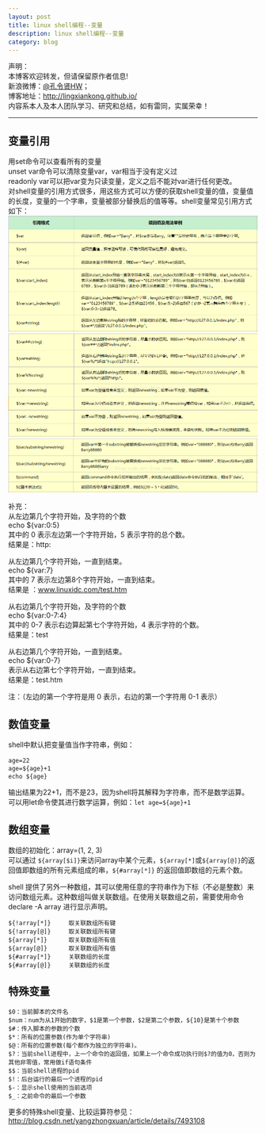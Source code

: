 ```yaml
---
layout: post
title: linux shell编程--变量
description: linux shell编程--变量
category: blog
---
```


声明：  
本博客欢迎转发，但请保留原作者信息!  
新浪微博：[@孔令贤HW](http://weibo.com/lingxiankong)；   
博客地址：<http://lingxiankong.github.io/>  
内容系本人及本人团队学习、研究和总结，如有雷同，实属荣幸！

---

## 变量引用
用set命令可以查看所有的变量  
unset var命令可以清除变量var，var相当于没有定义过  
readonly var可以把var变为只读变量，定义之后不能对var进行任何更改。  
对shell变量的引用方式很多，用这些方式可以方便的获取shell变量的值，变量值的长度，变量的一个字串，变量被部分替换后的值等等。shell变量常见引用方式如下：  
![](/images/2014-10-16-shell-variable/1.png)
![](/images/2014-10-16-shell-variable/2.png)
![](/images/2014-10-16-shell-variable/3.png)  

补充：  
从左边第几个字符开始，及字符的个数  
echo ${var:0:5}  
其中的 0 表示左边第一个字符开始，5 表示字符的总个数。  
结果是：http:

从左边第几个字符开始，一直到结束。  
echo ${var:7}  
其中的 7 表示左边第8个字符开始，一直到结束。  
结果是 ：www.linuxidc.com/test.htm  

从右边第几个字符开始，及字符的个数  
echo ${var:0-7:4}  
其中的 0-7 表示右边算起第七个字符开始，4 表示字符的个数。  
结果是：test

从右边第几个字符开始，一直到结束。  
echo ${var:0-7}  
表示从右边第七个字符开始，一直到结束。  
结果是：test.htm  

注：（左边的第一个字符是用 0 表示，右边的第一个字符用 0-1 表示）

## 数值变量
shell中默认把变量值当作字符串，例如：  

    age=22
    age=${age}+1
    echo ${age}

输出结果为22+1，而不是23，因为shell将其解释为字符串，而不是数学运算。  
可以用let命令使其进行数学运算，例如：`let age=${age}+1`

## 数组变量
数组的初始化：array=(1, 2, 3)   
可以通过 `${array[$i]}`来访问array中某个元素，`${array[*]`或`${array[@]}`的返回值即数组的所有元素组成的串，`${#array[*]}` 的返回值即数组的元素个数。

shell 提供了另外一种数组，其可以使用任意的字符串作为下标（不必是整数）来访问数组元素。这种数组叫做关联数组。在使用关联数组之前，需要使用命令 declare -A array 进行显示声明。

	${!array[*]}	 取关联数组所有键
	${!array[@]}	 取关联数组所有键
	${array[*]}	     取关联数组所有值
	${array[@]}	     取关联数组所有值
	${#array[*]}	 关联数组的长度
	${#array[@]}	 关联数组的长度

## 特殊变量

    $0：当前脚本的文件名
    $num：num为从1开始的数字，$1是第一个参数，$2是第二个参数，${10}是第十个参数
    $#：传入脚本的参数的个数
    $*：所有的位置参数(作为单个字符串)
    $@：所有的位置参数(每个都作为独立的字符串)。
    $?：当前shell进程中，上一个命令的返回值，如果上一个命令成功执行则$?的值为0，否则为其他非零值，常用做if语句条件
    $$：当前shell进程的pid
    $!：后台运行的最后一个进程的pid
    $-：显示shell使用的当前选项
    $_：之前命令的最后一个参数

更多的特殊shell变量、比较运算符参见：  
<http://blog.csdn.net/yangzhongxuan/article/details/7493108>